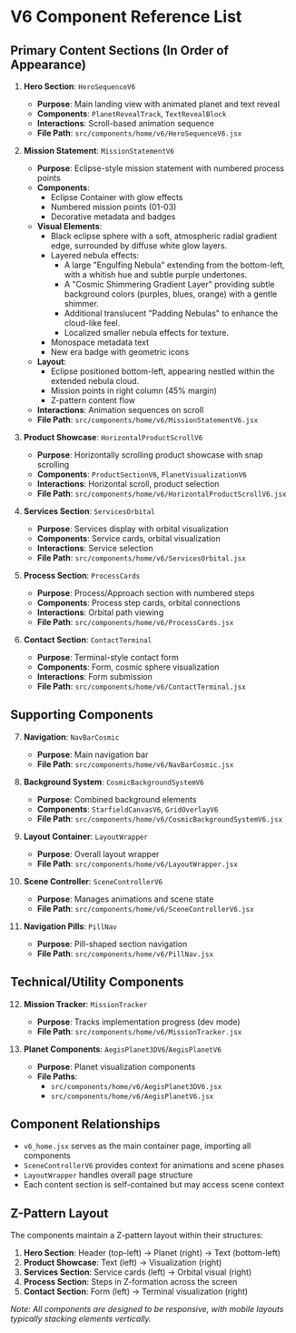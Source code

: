 # V6 Component Reference List

## Primary Content Sections (In Order of Appearance)

1. **Hero Section**: `HeroSequenceV6`
   - **Purpose**: Main landing view with animated planet and text reveal
   - **Components**: `PlanetRevealTrack`, `TextRevealBlock`
   - **Interactions**: Scroll-based animation sequence
   - **File Path**: `src/components/home/v6/HeroSequenceV6.jsx`

2. **Mission Statement**: `MissionStatementV6`
   - **Purpose**: Eclipse-style mission statement with numbered process points
   - **Components**: 
     - Eclipse Container with glow effects
     - Numbered mission points (01-03)
     - Decorative metadata and badges
   - **Visual Elements**:
     - Black eclipse sphere with a soft, atmospheric radial gradient edge, surrounded by diffuse white glow layers.
     - Layered nebula effects:
       - A large "Engulfing Nebula" extending from the bottom-left, with a whitish hue and subtle purple undertones.
       - A "Cosmic Shimmering Gradient Layer" providing subtle background colors (purples, blues, orange) with a gentle shimmer.
       - Additional translucent "Padding Nebulas" to enhance the cloud-like feel.
       - Localized smaller nebula effects for texture.
     - Monospace metadata text
     - New era badge with geometric icons
   - **Layout**:
     - Eclipse positioned bottom-left, appearing nestled within the extended nebula cloud.
     - Mission points in right column (45% margin)
     - Z-pattern content flow
   - **Interactions**: Animation sequences on scroll
   - **File Path**: `src/components/home/v6/MissionStatementV6.jsx`

3. **Product Showcase**: `HorizontalProductScrollV6`
   - **Purpose**: Horizontally scrolling product showcase with snap scrolling
   - **Components**: `ProductSectionV6`, `PlanetVisualizationV6`
   - **Interactions**: Horizontal scroll, product selection
   - **File Path**: `src/components/home/v6/HorizontalProductScrollV6.jsx`

4. **Services Section**: `ServicesOrbital`
   - **Purpose**: Services display with orbital visualization
   - **Components**: Service cards, orbital visualization
   - **Interactions**: Service selection
   - **File Path**: `src/components/home/v6/ServicesOrbital.jsx`

5. **Process Section**: `ProcessCards`
   - **Purpose**: Process/Approach section with numbered steps
   - **Components**: Process step cards, orbital connections
   - **Interactions**: Orbital path viewing
   - **File Path**: `src/components/home/v6/ProcessCards.jsx`

6. **Contact Section**: `ContactTerminal`
   - **Purpose**: Terminal-style contact form
   - **Components**: Form, cosmic sphere visualization
   - **Interactions**: Form submission
   - **File Path**: `src/components/home/v6/ContactTerminal.jsx`

## Supporting Components

7. **Navigation**: `NavBarCosmic`
   - **Purpose**: Main navigation bar
   - **File Path**: `src/components/home/v6/NavBarCosmic.jsx`

8. **Background System**: `CosmicBackgroundSystemV6`
   - **Purpose**: Combined background elements
   - **Components**: `StarfieldCanvasV6`, `GridOverlayV6`
   - **File Path**: `src/components/home/v6/CosmicBackgroundSystemV6.jsx`

9. **Layout Container**: `LayoutWrapper`
   - **Purpose**: Overall layout wrapper
   - **File Path**: `src/components/home/v6/LayoutWrapper.jsx`

10. **Scene Controller**: `SceneControllerV6`
    - **Purpose**: Manages animations and scene state
    - **File Path**: `src/components/home/v6/SceneControllerV6.jsx`

11. **Navigation Pills**: `PillNav`
    - **Purpose**: Pill-shaped section navigation
    - **File Path**: `src/components/home/v6/PillNav.jsx`

## Technical/Utility Components

12. **Mission Tracker**: `MissionTracker`
    - **Purpose**: Tracks implementation progress (dev mode)
    - **File Path**: `src/components/home/v6/MissionTracker.jsx`

13. **Planet Components**: `AegisPlanet3DV6`/`AegisPlanetV6`
    - **Purpose**: Planet visualization components
    - **File Paths**: 
      - `src/components/home/v6/AegisPlanet3DV6.jsx`
      - `src/components/home/v6/AegisPlanetV6.jsx`

## Component Relationships

- `v6_home.jsx` serves as the main container page, importing all components
- `SceneControllerV6` provides context for animations and scene phases
- `LayoutWrapper` handles overall page structure
- Each content section is self-contained but may access scene context

## Z-Pattern Layout

The components maintain a Z-pattern layout within their structures:

1. **Hero Section**: Header (top-left) → Planet (right) → Text (bottom-left)
2. **Product Showcase**: Text (left) → Visualization (right)
3. **Services Section**: Service cards (left) → Orbital visual (right)
4. **Process Section**: Steps in Z-formation across the screen
5. **Contact Section**: Form (left) → Terminal visualization (right)

*Note: All components are designed to be responsive, with mobile layouts typically stacking elements vertically.* 